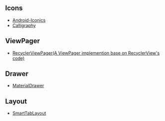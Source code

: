 Icons
---
- [Android-Iconics](https://github.com/mikepenz/Android-Iconics)
- [Calligraphy](https://github.com/chrisjenx/Calligraphy)

ViewPager
---
- [RecyclerViewPager(A ViewPager implemention base on RecyclerView's code)](https://github.com/lsjwzh/RecyclerViewPager)

Drawer
---
- [MaterialDrawer](https://github.com/mikepenz/MaterialDrawer)

Layout
---
- [SmartTabLayout](https://github.com/ogaclejapan/SmartTabLayout)
